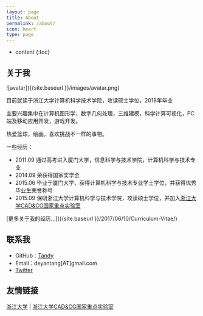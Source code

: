 ```yaml
---
layout: page
title: About
permalink: /about/
icon: heart
type: page
---
```


* content
{:toc}

## 关于我

![avatar]({{site.baseurl }}/images/avatar.png)

目前就读于浙江大学计算机科学技术学院，攻读硕士学位，2018年毕业

主要兴趣集中在计算机图形学，数字几何处理，三维建模，科学计算可视化，PC端及移动应用开发，游戏开发。

热爱篮球，绘画，喜欢挑战不一样的事物。

一些经历：

* 2011.09 通过高考进入厦门大学，信息科学与技术学院，计算机科学与技术专业
* 2014.09 荣获得国家奖学金
* 2015.06 毕业于厦门大学，获得计算机科学与技术专业学士学位，并获得优秀毕业生荣誉称号
* 2015.09 保研浙江大学计算机科学与技术学院，攻读硕士学位，并加入[浙江大学CAD&CG国家重点实验室](http://www.cad.zju.edu.cn/)

[更多关于我的经历...]({{site.baseurl }}/2017/06/10/Curriculum-Vitae/)

## 联系我

* GitHub：[Tandy](https://github.com/tandy123)
* Email：deyantang[AT]gmail.com
* [Twitter](https://twitter.com/deyantang)


## 友情链接

[浙江大学](http://www.zju.edu.cn/) \| [浙江大学CAD&CG国家重点实验室](http://www.cad.zju.edu.cn/)